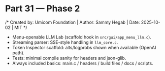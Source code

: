 # Part 31 — Phase 2
/* Created by: Umicom Foundation | Author: Sammy Hegab | Date: 2025-10-02 | MIT */

- Menu-openable LLM Lab (scaffold hook in `src/gui/app_menu_llm.c`).
- Streaming parser: SSE-style handling in `llm_core.c`.
- Token Inspector scaffold: alts/logprobs shown when available (OpenAI path).
- Tests: minimal compile sanity for headers and json-glib.
- Always included basics: main.c / headers / build files / docs / scripts.
